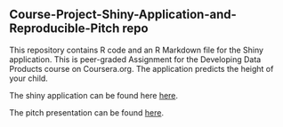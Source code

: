 ## Course-Project-Shiny-Application-and-Reproducible-Pitch repo

This repository contains R code and an R Markdown file for the Shiny application. This is peer-graded Assignment for the Developing Data Products course on Coursera.org. The application predicts the height of your child.

The shiny application can be found here [here](https://dashess.shinyapps.io/Shiny_App_Height/).

The pitch presentation can be found [here](http://rpubs.com/dashess/396512).